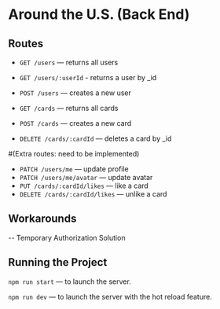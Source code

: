 # Around the U.S. (Back End)

## Routes

* `GET /users` — returns all users
* `GET /users/:userId` - returns a user by _id
* `POST /users` — creates a new user

* `GET /cards` — returns all cards
* `POST /cards` — creates a new card
* `DELETE /cards/:cardId` — deletes a card by _id

#(Extra routes: need to be implemented)
* `PATCH /users/me` — update profile
* `PATCH /users/me/avatar` — update avatar
* `PUT /cards/:cardId/likes` — like a card
* `DELETE /cards/:cardId/likes` — unlike a card


## Workarounds
-- Temporary Authorization Solution


## Running the Project

`npm run start` — to launch the server.

`npm run dev` — to launch the server with the hot reload feature.
